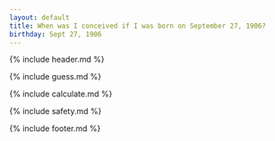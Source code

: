 ```yaml
---
layout: default
title: When was I conceived if I was born on September 27, 1906?
birthday: Sept 27, 1906
---
```


{% include header.md %}

{% include guess.md %}

{% include calculate.md %}

{% include safety.md %}

{% include footer.md %}



